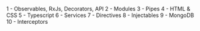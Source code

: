 1 - Observables, RxJs, Decorators, API
2 - Modules
3 - Pipes
4 - HTML & CSS
5 - Typescript
6 - Services
7 - Directives
8 - Injectables
9 - MongoDB
10 - Interceptors
